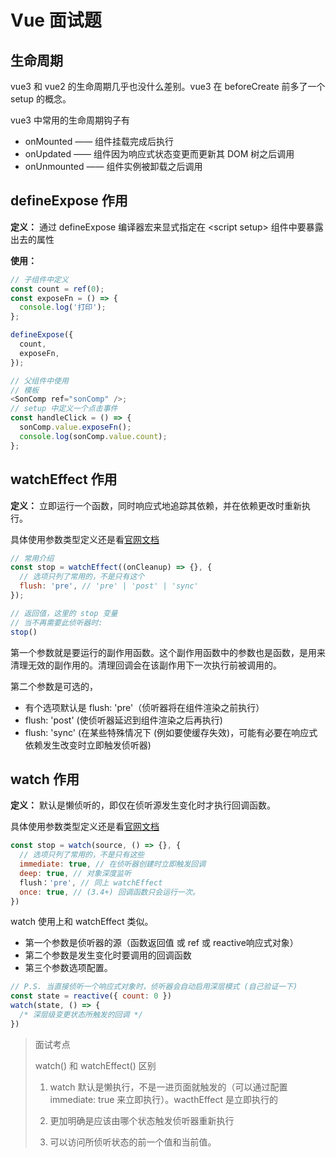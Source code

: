 # Vue 面试题

## 生命周期

vue3 和 vue2 的生命周期几乎也没什么差别。vue3 在 beforeCreate 前多了一个 setup 的概念。

vue3 中常用的生命周期钩子有

- onMounted —— 组件挂载完成后执行
- onUpdated —— 组件因为响应式状态变更而更新其 DOM 树之后调用
- onUnmounted —— 组件实例被卸载之后调用

## defineExpose 作用

**定义：** 通过 defineExpose 编译器宏来显式指定在 \<script setup\> 组件中要暴露出去的属性

**使用：**

```js
// 子组件中定义
const count = ref(0);
const exposeFn = () => {
  console.log('打印');
};

defineExpose({
  count,
  exposeFn,
});

// 父组件中使用
// 模板
<SonComp ref="sonComp" />;
// setup 中定义一个点击事件
const handleClick = () => {
  sonComp.value.exposeFn();
  console.log(sonComp.value.count);
};
```

## watchEffect 作用

**定义：** 立即运行一个函数，同时响应式地追踪其依赖，并在依赖更改时重新执行。

具体使用参数类型定义还是看[官网文档](https://cn.vuejs.org/api/reactivity-core.html#watcheffect)

```js
// 常用介绍
const stop = watchEffect((onCleanup) => {}, {
  // 选项只列了常用的，不是只有这个
  flush: 'pre', // 'pre' | 'post' | 'sync'
});

// 返回值，这里的 stop 变量
// 当不再需要此侦听器时:
stop()
```

第一个参数就是要运行的副作用函数。这个副作用函数中的参数也是函数，是用来清理无效的副作用的。清理回调会在该副作用下一次执行前被调用的。

第二个参数是可选的，

- 有个选项默认是 flush: 'pre'（侦听器将在组件渲染之前执行）
- flush: 'post' (使侦听器延迟到组件渲染之后再执行)
- flush: 'sync' (在某些特殊情况下 (例如要使缓存失效)，可能有必要在响应式依赖发生改变时立即触发侦听器)

## watch 作用

**定义：** 默认是懒侦听的，即仅在侦听源发生变化时才执行回调函数。

具体使用参数类型定义还是看[官网文档](https://cn.vuejs.org/api/reactivity-core.html#watch)

```js
const stop = watch(source, () => {}, {
  // 选项只列了常用的，不是只有这些
  immediate: true, // 在侦听器创建时立即触发回调
  deep: true, // 对象深度监听
  flush：'pre', // 同上 watchEffect
  once: true, // (3.4+) 回调函数只会运行一次。
})
```

watch 使用上和 watchEffect 类似。

- 第一个参数是侦听器的源（函数返回值 或 ref 或 reactive响应式对象）
- 第二个参数是发生变化时要调用的回调函数
- 第三个参数选项配置。

``` js
// P.S. 当直接侦听一个响应式对象时，侦听器会自动启用深层模式 (自己验证一下)
const state = reactive({ count: 0 })
watch(state, () => {
  /* 深层级变更状态所触发的回调 */
})
```

> 面试考点
>
> watch() 和 watchEffect() 区别
>
> 1. watch 默认是懒执行，不是一进页面就触发的（可以通过配置 immediate: true 来立即执行）。wacthEffect 是立即执行的
>
> 2. 更加明确是应该由哪个状态触发侦听器重新执行
>
> 3. 可以访问所侦听状态的前一个值和当前值。
